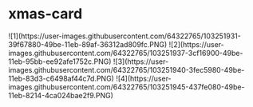 # xmas-card

<div>
![1](https://user-images.githubusercontent.com/64322765/103251931-39f67880-49be-11eb-89af-36312ad809fc.PNG)
![2](https://user-images.githubusercontent.com/64322765/103251937-3cf16900-49be-11eb-95bb-ee92afe1752c.PNG)
![3](https://user-images.githubusercontent.com/64322765/103251940-3fec5980-49be-11eb-83d3-c6498af44c7d.PNG)
![4](https://user-images.githubusercontent.com/64322765/103251945-437fe080-49be-11eb-8214-4ca024bae2f9.PNG)
</div>
